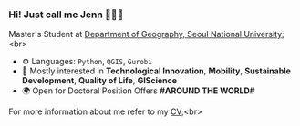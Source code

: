 ### Hi! Just call me Jenn 🙋🏻‍♀️

Master's Student at [Department of Geography, Seoul National University]([https://medicare.pt?ref=github-caneco](https://geog.snu.ac.kr/e_sub01/sub01.php));<br>

- ⚙️ Languages: `Python`, `QGIS`, `Gurobi`
- 💬 Mostly interested in **Technological Innovation**, **Mobility**, **Sustainable Development**, **Quality of Life**, **GIScience**
- 🌍 Open for Doctoral Position Offers **#AROUND THE WORLD#**

For more information about me refer to my [CV]([https://laracon.eu?ref=github-caneco](https://github.com/gisyun/gisyun/blob/main/hyorimyun_cv_0820.pdf));<br>

